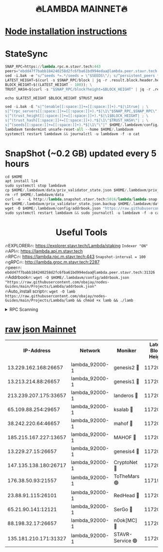 <h1 align="center"> 🔥LAMBDA MAINNET🔥</h1>


[Node installation instructions](https://github.com/obajay/nodes-Guides/tree/main/Projects/Lambda)
=


# StateSync
```python
SNAP_RPC=https://lambda.rpc.m.stavr.tech:443
peers="ebdd47f7babb184240258d2fc6fba61bd994edaa@lambda.peer.stavr.tech:31326" 
sed -i.bak -e "s/^seeds *=.*/seeds = \"$SEEDS\"/; s/^persistent_peers *=.*/persistent_peers = \"$PEERS\"/" $HOME/.lambdavm/config/config.toml
LATEST_HEIGHT=$(curl -s $SNAP_RPC/block | jq -r .result.block.header.height); \
BLOCK_HEIGHT=$((LATEST_HEIGHT - 100)); \
TRUST_HASH=$(curl -s "$SNAP_RPC/block?height=$BLOCK_HEIGHT" | jq -r .result.block_id.hash)

echo $LATEST_HEIGHT $BLOCK_HEIGHT $TRUST_HASH

sed -i.bak -E "s|^(enable[[:space:]]+=[[:space:]]+).*$|\1true| ; \
s|^(rpc_servers[[:space:]]+=[[:space:]]+).*$|\1\"$SNAP_RPC,$SNAP_RPC\"| ; \
s|^(trust_height[[:space:]]+=[[:space:]]+).*$|\1$BLOCK_HEIGHT| ; \
s|^(trust_hash[[:space:]]+=[[:space:]]+).*$|\1\"$TRUST_HASH\"| ; \
s|^(seeds[[:space:]]+=[[:space:]]+).*$|\1\"\"|" $HOME/.lambdavm/config/config.toml
lambdavm tendermint unsafe-reset-all --home $HOME/.lambdavm
systemctl restart lambdavm && journalctl -u lambdavm -f -o cat

```
# SnapShot (~0.2 GB) updated every 5 hours
```python
cd $HOME
apt install lz4
sudo systemctl stop lambdavm
cp $HOME/.lambdavm/data/priv_validator_state.json $HOME/.lambdavm/priv_validator_state.json.backup
rm -rf $HOME/.lambdavm/data
curl -o - -L http://lambda.snapshot.stavr.tech:5016/lambda/lambda-snap.tar.lz4 | lz4 -c -d - | tar -x -C $HOME/.lambdavm --strip-components 2
mv $HOME/.lambdavm/priv_validator_state.json.backup $HOME/.lambdavm/data/priv_validator_state.json
wget -O $HOME/.lambdavm/config/addrbook.json "https://raw.githubusercontent.com/obajay/nodes-Guides/main/Projects/Lambda/addrbook.json"
sudo systemctl restart lambdavm && sudo journalctl -u lambdavm -f -o cat
```
 <h1 align="center"> Useful Tools</h1>

🔥EXPLORER🔥:      https://explorer.stavr.tech/Lambda/staking	        `Indexer "ON"` \
🔥API🔥: 			 		 https://lambda.api.m.stavr.tech \
🔥RPC🔥:           https://lambda.rpc.m.stavr.tech:443	              `Snapshot-interval = 100` \
🔥gRPC🔥:          http://lambda.grpc.m.stavr.tech:2287 \
🔥peer🔥:					 `ebdd47f7babb184240258d2fc6fba61bd994edaa@lambda.peer.stavr.tech:31326` \
🔥Addrbook🔥:    ```wget -O $HOME/.lambdavm/config/addrbook.json "https://raw.githubusercontent.com/obajay/nodes-Guides/main/Projects/Lambda/addrbook.json"``` \
🔥Auto_install script🔥: ```wget -O lamb https://raw.githubusercontent.com/obajay/nodes-Guides/main/Projects/Lambda/lamb && chmod +x lamb && ./lamb```


<details>
<summary>RPC Scanning</summary>

<h2 align="center"> We scan nodes in real time every 4 hours. And we provide the final result of RPC endpoints.
We cannot influence the operation of these nodes in any way. </h2>


```python
If Voting Power is higher than 0 --> then the Node is a validator of the network and may be subject to attack and be a potential threat to the chain.
```
```python
We marked such validators with a red symbol
```

</details>

[raw json Mainnet](https://rpc-check.lambm.stavr.tech/lambm/rpc-lambm-result.json)
=


<table><tr><th>IP-Address</th><th>Network</th><th>Moniker</th><th>Latest Block Height</th><th>Earliest Block Height</th><th>Catching Up</th><th>Tx Index</th><th>Voting Power</th><th>Scan Time</th></tr><tr><td>13.229.162.168:26657</td><td>lambda_92000-1</td><td>genesis2 🔴</td><td>11720060</td><td>1</td><td>False</td><td>on</td><td>16878690</td><td>2024-02-15T00:59:49.273235105UTC</td></tr><tr><td>13.213.214.88:26657</td><td>lambda_92000-1</td><td>genesis1 🔴</td><td>11720062</td><td>1</td><td>False</td><td>on</td><td>107835</td><td>2024-02-15T00:59:54.488201011UTC</td></tr><tr><td>213.239.207.175:33657</td><td>lambda_92000-1</td><td>landeros 🔴</td><td>11720058</td><td>8136001</td><td>False</td><td>off</td><td>1853217</td><td>2024-02-15T00:59:41.540601761UTC</td></tr><tr><td>65.109.88.254:29657</td><td>lambda_92000-1</td><td>ksalab 🔴</td><td>11720063</td><td>8715001</td><td>False</td><td>on</td><td>510465</td><td>2024-02-15T00:59:57.684350032UTC</td></tr><tr><td>38.242.220.64:46657</td><td>lambda_92000-1</td><td>mahof 🔴</td><td>11720064</td><td>10131001</td><td>False</td><td>off</td><td>770350</td><td>2024-02-15T01:00:01.143301155UTC</td></tr><tr><td>185.215.167.227:13657</td><td>lambda_92000-1</td><td>MAHOF 🔴</td><td>11720062</td><td>10134001</td><td>False</td><td>on</td><td>2051510</td><td>2024-02-15T00:59:53.136625345UTC</td></tr><tr><td>13.229.27.15:26657</td><td>lambda_92000-1</td><td>genesis4 🔴</td><td>11720062</td><td>11043001</td><td>False</td><td>on</td><td>9665448</td><td>2024-02-15T00:59:52.679919729UTC</td></tr><tr><td>147.135.138.180:26717</td><td>lambda_92000-1</td><td>CryptoNet 🔴</td><td>11720062</td><td>11383001</td><td>False</td><td>off</td><td>773508</td><td>2024-02-15T00:59:54.780588804UTC</td></tr><tr><td>176.38.50.93:21557</td><td>lambda_92000-1</td><td>ToTheMars 🟢</td><td>11719400</td><td>11395001</td><td>False</td><td>on</td><td>0</td><td>2024-02-15T01:00:00.345578286UTC</td></tr><tr><td>23.88.91.115:26101</td><td>lambda_92000-1</td><td>RedHead 🔴</td><td>11720058</td><td>11620058</td><td>False</td><td>off</td><td>553202</td><td>2024-02-15T00:59:41.874408520UTC</td></tr><tr><td>65.21.90.141:12121</td><td>lambda_92000-1</td><td>SerGo 🔴</td><td>11720064</td><td>11620064</td><td>False</td><td>off</td><td>10612106</td><td>2024-02-15T01:00:00.748396781UTC</td></tr><tr><td>88.198.32.17:26657</td><td>lambda_92000-1</td><td>n0ok[MC] 🔴</td><td>11720064</td><td>11620064</td><td>False</td><td>off</td><td>1578630</td><td>2024-02-15T01:00:04.295742314UTC</td></tr><tr><td>135.181.210.171:31327</td><td>lambda_92000-1</td><td>STAVR-Service 🟢</td><td>11720063</td><td>11719001</td><td>False</td><td>on</td><td>0</td><td>2024-02-15T00:59:57.271698243UTC</td></tr></table>
